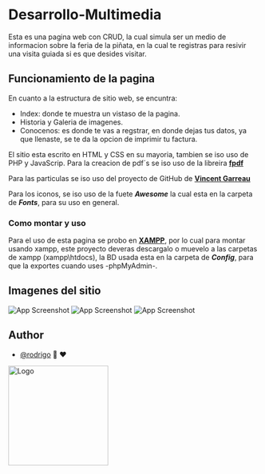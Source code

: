 # Desarrollo-Multimedia

Esta es una pagina web con CRUD, la cual simula ser un medio de informacion sobre la feria de la piñata, en la cual te registras para resivir una visita guiada si es que desides visitar.

## Funcionamiento de la pagina

En cuanto a la estructura de sitio web, se encuntra:
- Index: donde te muestra un vistaso de la pagina.
- Historia y Galeria de imagenes.
- Conocenos: es donde te vas a regstrar, en donde dejas tus datos, ya que llenaste, se te da la opcion de imprimir tu factura.

El sitio esta escrito en HTML y CSS en su mayoria, tambien se iso uso de PHP y JavaScrip.
Para la creacion de pdf´s se iso uso de la libreira **[fpdf](http://www.fpdf.org/)**

Para las particulas se iso uso del proyecto de GitHub de **[Vincent Garreau](https://github.com/VincentGarreau/particles.js/)**

Para los iconos, se iso uso de la fuete ***Awesome*** la cual esta en la carpeta de ***Fonts***, para su uso en general.

### Como montar y uso

Para el uso de esta pagina se probo en **[XAMPP](https://www.apachefriends.org/es/download.html)**, por lo cual para montar usando xampp, este proyecto deveras descargalo o muevelo a las carpetas de xampp (xampp\htdocs), la BD usada esta en la carpeta de ***Config***, para que la exportes cuando uses -phpMyAdmin-.

## Imagenes del sitio

![App Screenshot]()
![App Screenshot]()
![App Screenshot]()

## Author

- [@rodrigo](https://github.com/shapzo) 🐾 ♥

<img src="https://avatars.githubusercontent.com/u/85635398?v=4" height="200" alt="Logo">